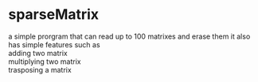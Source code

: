 # sparseMatrix

a simple prorgram that can read up to 100 matrixes and erase them
it also has simple features such as <br>
adding two matrix <br>
multiplying two matrix <br>
trasposing a matrix <br>
